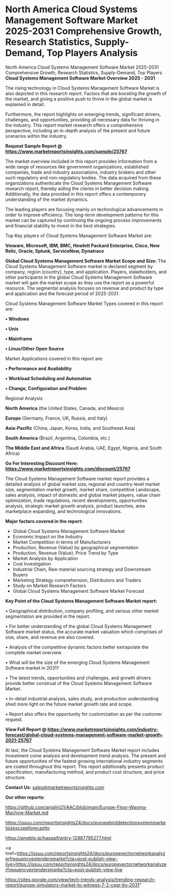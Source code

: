 # North America Cloud Systems Management Software Market 2025-2031 Comprehensive Growth, Research Statistics, Supply-Demand,  Top Players Analysis
North America Cloud Systems Management Software Market 2025-2031 Comprehensive Growth, Research Statistics, Supply-Demand,  Top Players 
<Strong> Cloud Systems Management Software Market Overview 2025 - 2031</strong>

The rising technology in Cloud Systems Management Software Market is also depicted in this research report. Factors that are boosting the growth of the market, and giving a positive push to thrive in the global market is explained in detail.

Furthermore, the report highlights on emerging trends, significant drivers, challenges, and opportunities, providing all necessary data for thriving in the industry. This report market research offers a comprehensive perspective, including an in-depth analysis of the present and future scenarios within the industry.

<strong>Request Sample Report @ <a href=https://www.marketreportsinsights.com/sample/25767>https://www.marketreportsinsights.com/sample/25767</a></strong>

The market overview included in this report provides information from a wide range of resources like government organizations, established companies, trade and industry associations, industry brokers and other such regulatory and non-regulatory bodies. The data acquired from these organizations authenticate the Cloud Systems Management Software research report, thereby aiding the clients in better decision making. Additionally, the data provided in this report offers a contemporary understanding of the market dynamics.

The leading players are focusing mainly on technological advancements in order to improve efficiency. The long-term development patterns for this market can be captured by continuing the ongoing process improvements and financial stability to invest in the best strategies.

Top Key players of Cloud Systems Management Software Market are:

<strong>Vmware, Microsoft, IBM, BMC, Hewlett Packard Enterprise, Cisco, New Relic, Oracle, Splunk, ServiceNow, Dynatrace</strong>

<strong><b>Global Cloud Systems Management Software Market Scope and Size:</b></strong>
The Cloud Systems Management Software market is declared segment by company, region (country), type, and application. Players, stakeholders, and other participants in the global Cloud Systems Management Software market will gain the market scope as they use the report as a powerful resource. The segmental analysis focuses on revenue and product by type and application and the forecast period of 2025-2031.

Cloud Systems Management Software Market Types covered in this report are:

<strong>• Windows

• Unix

• Mainframe

• Linux/Other Open Source</strong>

Market Applications covered in this report are:

<strong>• Performance and Availability

• Workload Scheduling and Automation

• Change, Configuration and Problem</strong> 

Regional Analysis

<strong>North America</strong> (the United States, Canada, and Mexico)

<strong>Europe</strong> (Germany, France, UK, Russia, and Italy)

<strong>Asia-Pacific</strong> (China, Japan, Korea, India, and Southeast Asia)

<strong>South America</strong> (Brazil, Argentina, Colombia, etc.)

<strong>The Middle East and Africa</strong> (Saudi Arabia, UAE, Egypt, Nigeria, and South Africa)

<strong>Go For Interesting Discount Here: <a href=https://www.marketreportsinsights.com/discount/25767>https://www.marketreportsinsights.com/discount/25767</a></strong>

The Cloud Systems Management Software market report provides a detailed analysis of global market size, regional and country-level market size, segmentation market growth, market share, competitive Landscape, sales analysis, impact of domestic and global market players, value chain optimization, trade regulations, recent developments, opportunities analysis, strategic market growth analysis, product launches, area marketplace expanding, and technological innovations.

<strong><b>Major factors covered in the report:</b></strong>
<ul>
  <li>Global Cloud Systems Management Software Market </li>
  <li>Economic Impact on the Industry</li>
  <li>Market Competition in terms of Manufacturers</li>
  <li>Production, Revenue (Value) by geographical segmentation</li>
  <li>Production, Revenue (Value), Price Trend by Type</li>
  <li>Market Analysis by Application</li>
  <li>Cost Investigation</li>
  <li>Industrial Chain, Raw material sourcing strategy and Downstream Buyers</li>
  <li>Marketing Strategy comprehension, Distributors and Traders</li>
  <li>Study on Market Research Factors</li>
  <li>Global Cloud Systems Management Software Market Forecast</li>
</ul>

<strong><b>Key Point of the Cloud Systems Management Software Market report:</b></strong>

• Geographical distribution, company profiling, and various other market segmentation are provided in the report.

• For better understanding of the global Cloud Systems Management Software market status, the accurate market valuation which comprises of size, share, and revenue are also covered.

• Analysis of the competitive dynamic factors better extrapolate the complete market overview

• What will be the size of the emerging Cloud Systems Management Software market in 2031?

• The latest trends, opportunities and challenges, and growth drivers provide better construal of the Cloud Systems Management Software Market.

• In-detail industrial analysis, sales study, and production understanding shed more light on the future market growth rate and scope.

• Report also offers the opportunity for customization as per the customer request.

<strong><b>View Full Report @ <a href=https://www.marketreportsinsights.com/industry-forecast/global-cloud-systems-management-software-market-growth-2021-25767>https://www.marketreportsinsights.com/industry-forecast/global-cloud-systems-management-software-market-growth-2021-25767</a></b></strong>


At last, the Cloud Systems Management Software Market report includes investment come analysis and development trend analysis. The present and future opportunities of the fastest growing international industry segments are coated throughout this report. This report additionally presents product specification, manufacturing method, and product cost structure, and price structure.

<strong>Contact Us:</strong>
sales@marketreportsinsights.com

<strong>Our other reports:</strong>

<a href=https://github.com/anjaliiii21/AAC/blob/main/Europe-Floor-Waxing-Machine-Market.md>https://github.com/anjaliiii21/AAC/blob/main/Europe-Floor-Waxing-Machine-Market.md</a>

<a href=https://issuu.com/reportsinsights24/docs/europebirddetectionsystemmarketsizescopeforecastto>https://issuu.com/reportsinsights24/docs/europebirddetectionsystemmarketsizescopeforecastto</a>

<a href=https://ameblo.jp/haqsaif/entry-12887795277.html>https://ameblo.jp/haqsaif/entry-12887795277.html</a>

<a href=https://issuu.com/reportsinsights24/docs/europevectornetworkanalyzerfrequencyextendersmarke?cta=post-publish-view-live>https://issuu.com/reportsinsights24/docs/europevectornetworkanalyzerfrequencyextendersmarke?cta=post-publish-view-live</a>

<a href=https://sites.google.com/view/tech-trends-analysis/trending-research-report/europe-simulators-market-to-witness-7-2-cagr-by-2031>https://sites.google.com/view/tech-trends-analysis/trending-research-report/europe-simulators-market-to-witness-7-2-cagr-by-2031</a>"
